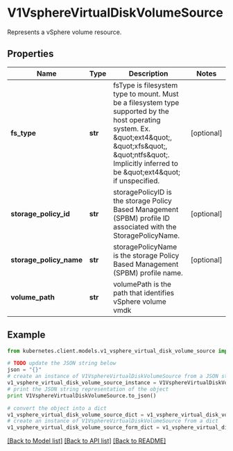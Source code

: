 # V1VsphereVirtualDiskVolumeSource

Represents a vSphere volume resource.

## Properties

Name | Type | Description | Notes
------------ | ------------- | ------------- | -------------
**fs_type** | **str** | fsType is filesystem type to mount. Must be a filesystem type supported by the host operating system. Ex. \&quot;ext4\&quot;, \&quot;xfs\&quot;, \&quot;ntfs\&quot;. Implicitly inferred to be \&quot;ext4\&quot; if unspecified. | [optional] 
**storage_policy_id** | **str** | storagePolicyID is the storage Policy Based Management (SPBM) profile ID associated with the StoragePolicyName. | [optional] 
**storage_policy_name** | **str** | storagePolicyName is the storage Policy Based Management (SPBM) profile name. | [optional] 
**volume_path** | **str** | volumePath is the path that identifies vSphere volume vmdk | 

## Example

```python
from kubernetes.client.models.v1_vsphere_virtual_disk_volume_source import V1VsphereVirtualDiskVolumeSource

# TODO update the JSON string below
json = "{}"
# create an instance of V1VsphereVirtualDiskVolumeSource from a JSON string
v1_vsphere_virtual_disk_volume_source_instance = V1VsphereVirtualDiskVolumeSource.from_json(json)
# print the JSON string representation of the object
print V1VsphereVirtualDiskVolumeSource.to_json()

# convert the object into a dict
v1_vsphere_virtual_disk_volume_source_dict = v1_vsphere_virtual_disk_volume_source_instance.to_dict()
# create an instance of V1VsphereVirtualDiskVolumeSource from a dict
v1_vsphere_virtual_disk_volume_source_form_dict = v1_vsphere_virtual_disk_volume_source.from_dict(v1_vsphere_virtual_disk_volume_source_dict)
```
[[Back to Model list]](../README.md#documentation-for-models) [[Back to API list]](../README.md#documentation-for-api-endpoints) [[Back to README]](../README.md)


